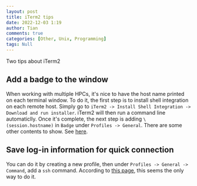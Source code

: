 ```yaml
---
layout: post
title: iTerm2 tips
date: 2022-12-03 1:19
author: Tian
comments: true
categories: [Other, Unix, Programming]
tags: Null
---
```

Two tips about iTerm2

## Add a badge to the window

When working with multiple HPCs, it's nice to have the host name printed on each terminal window. To do it, the first step is to install shell integration on each remote host. Simply go to `iTerm2 -> Install Shell Integration -> Download and run installer`. iTerm2 will then run a command line automaticlly. Once it's complete, the next step is adding `\(session.hostname)` in `Badge` under `Profiles -> General`. There are some other contents to show. See [here](https://iterm2.com/3.0/documentation-badges.html).

## Save log-in information for quick connection

You can do it by creating a new profile, then under `Profiles -> General -> Command`, add a `ssh` command. According to [this page](https://apple.stackexchange.com/questions/419612/does-iterm-or-iterm2-on-mac-allow-storing-host-connections-with-user-password), this seems the only way to do it.